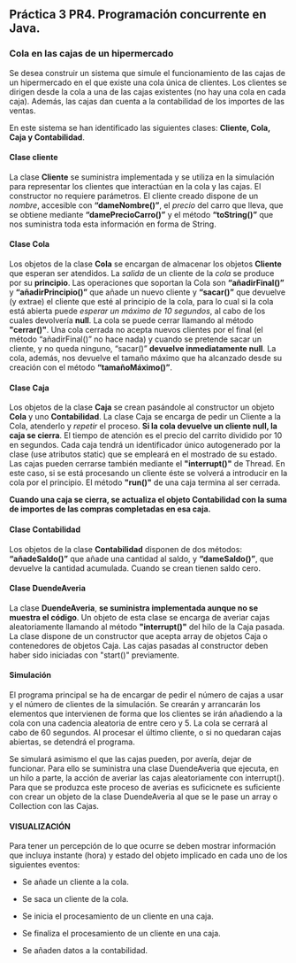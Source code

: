 ## Práctica 3 PR4. Programación concurrente en Java.

### Cola en las cajas de un hipermercado

Se desea construir un sistema que simule el funcionamiento de las cajas de un hipermercado 
en el que existe una cola única de clientes. Los clientes se dirigen desde la cola a una 
de las cajas existentes (no hay una cola en cada caja). Además, las cajas dan cuenta a 
la contabilidad de los importes de las ventas.

En este sistema se han identificado las siguientes clases: **Cliente, Cola, Caja y Contabilidad**.

#### Clase cliente

La clase **Cliente** se suministra implementada y se utiliza en la simulación para representar 
los clientes que interactúan en la cola y las cajas. El constructor no requiere parámetros. 
El cliente creado dispone de un *nombre*, accesible con **“dameNombre()”**, el *precio* del carro 
que lleva, que se obtiene mediante **“damePrecioCarro()”** y el método **“toString()”** 
que nos suministra toda esta información en forma de String.

#### Clase Cola

Los objetos de la clase **Cola** se encargan de almacenar los objetos **Cliente** que 
esperan ser atendidos. La *salida* de un cliente de la *cola* se produce por su **principio**. 
Las operaciones que soportan la Cola son **“añadirFinal()”** y **“añadirPrincipio()”** que 
añade un nuevo cliente y **“sacar()”** que devuelve (y extrae) el cliente que esté al 
principio de la cola, para lo cual si la cola está abierta puede *esperar un máximo 
de 10 segundos*, al cabo de los cuales devolvería **null**. La cola se puede cerrar 
llamando al método **"cerrar()"**. Una cola cerrada no acepta nuevos clientes por el final 
(el método “añadirFinal()” no hace nada) y cuando se pretende sacar un cliente, 
y no queda ninguno, “sacar()” **devuelve inmediatamente null**. La cola, además, 
nos devuelve el tamaño máximo que ha alcanzado desde su creación con 
el método **“tamañoMáximo()”**.

#### Clase Caja

Los objetos de la clase **Caja** se crean pasándole al constructor un objeto **Cola** 
y uno **Contabilidad**. La clase Caja se encarga de pedir un Cliente a la Cola, 
atenderlo y *repetir* el proceso. **Si la cola devuelve un cliente null, la caja 
se cierra**. El tiempo de atención es el precio del carrito dividido por 10 en 
segundos. Cada caja tendrá un identificador único autogenerado por la clase 
(use atributos static) que se empleará en el mostrado de su estado. Las cajas 
pueden cerrarse también mediante el **"interrupt()"** de Thread. En este caso, si 
se está procesando un cliente éste se volverá a introducir en la cola por el 
principio. El método **"run()"** de una caja termina al ser cerrada.

**Cuando una caja se cierra, se actualiza el objeto Contabilidad con la suma de 
importes de las compras completadas en esa caja.**

#### Clase Contabilidad

Los objetos de la clase **Contabilidad** disponen de dos métodos: **“añadeSaldo()”** que 
añade una cantidad al saldo, y **“dameSaldo()”**, que devuelve la cantidad acumulada. 
Cuando se crean tienen saldo cero.

#### Clase DuendeAveria
La clase **DuendeAveria**, **se suministra implementada aunque no se muestra el código**. 
Un objeto de esta clase se encarga de averiar cajas aleatoriamente llamando al 
método **"interrupt()"** del hilo de la Caja pasada. La clase dispone de un constructor 
que acepta array de objetos Caja o contenedores de objetos Caja. Las cajas pasadas 
al constructor deben haber sido iniciadas con "start()" previamente.

#### Simulación

El programa principal se ha de encargar de pedir el número de cajas a usar y el 
número de clientes de la simulación. Se crearán y arrancarán los elementos 
que intervienen de forma que los clientes se irán añadiendo a la cola con una 
cadencia aleatoria de entre cero y 5. La cola se cerrará al cabo de 60 segundos. 
Al procesar el último cliente, o si no quedaran cajas abiertas, se detendrá el programa.

Se simulará asimismo el que las cajas pueden, por avería, dejar de funcionar. Para ello 
se suministra una clase DuendeAveria que ejecuta, en un hilo a parte, 
la acción de averiar las cajas aleatoriamente con interrupt(). Para que 
se produzca este proceso de averias es suficicnete es suficiente con crear 
un objeto de la clase DuendeAveria al que se le pase un array o Collection con las Cajas.

#### VISUALIZACIÓN

Para tener un percepción de lo que ocurre se deben mostrar información que incluya 
instante (hora) y estado del objeto implicado en cada uno de los siguientes eventos:

* Se añade un cliente a la cola.

* Se saca un cliente de la cola.

* Se inicia el procesamiento de un cliente en una caja.

* Se finaliza el procesamiento de un cliente en una caja.

* Se añaden datos a la contabilidad.
